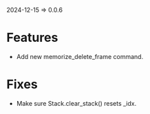 2024-12-15 => 0.0.6

# Features

- Add new memorize_delete_frame command.

# Fixes

- Make sure Stack.clear_stack() resets _idx.